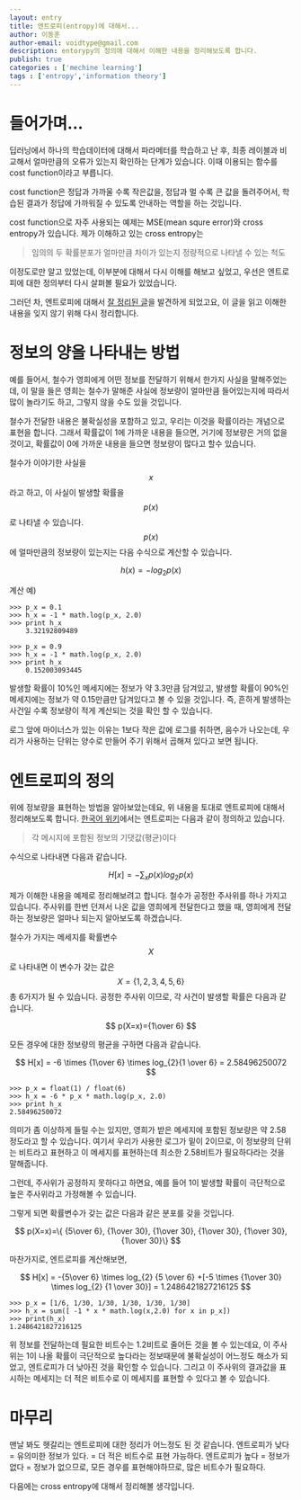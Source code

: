```yaml
---
layout: entry
title: 엔트로피(entropy)에 대해서...
author: 이동훈
author-email: voidtype@gmail.com
description: entorypy의 정의애 대해서 이해한 내용을 정리해보도록 합니다.
publish: true
categories : ['mechine learning']
tags : ['entropy','information theory']
---
```



# 들어가며...

딥러닝에서 하나의 학습데이터에 대해서 파라메터를 학습하고 난 후, 최종 레이블과 비교해서 얼마만큼의 오류가
있는지 확인하는 단계가 있습니다. 이때 이용되는 함수를 cost function이라고 부릅니다.

cost function은 정답과 가까울 수록 작은값을, 정답과 멀 수록 큰 값을 돌려주어서, 학습된 결과가 정답에 가까워질
수 있도록 안내하는 역할을 하는 것입니다.

cost function으로 자주 사용되는 예제는 MSE(mean squre error)와 cross entropy가 있습니다. 
제가 이해하고 있는 cross entropy는 

> 임의의 두 확률분포가 얼마만큼 차이가 있는지 정량적으로 나타낼 수 있는 척도

이정도로만 알고 있었는데, 이부분에 대해서 다시 이해를 해보고 싶었고, 우선은 엔트로피에 대한 정의부터 다시 
살펴볼 필요가 있었습니다.

그러던 차, 엔트로피에 대해서 [잘 정리된 글][0]을 발견하게 되었고요, 이 글을 읽고 이해한 내용을 잊지 않기 위해 다시
정리합니다. 

# 정보의 양을 나타내는 방법

예를 들어서, 철수가 영희에게 어떤 정보를 전달하기 위해서 한가지 사실을 말해주었는데, 이 말을 들은
영희는 철수가 말해준 사실에 정보량이 얼마만큼 들어있는지에 따라서 많이 놀라기도 하고, 그렇지 않을 수도 있을 것입니다.

철수가 전달한 내용은 불확실성을 포함하고 있고, 우리는 이것을 확률이라는 개념으로 표현을 합니다.
그래서 확률값이 1에 가까운 내용을 들으면, 거기에 정보량은 거의 없을 것이고, 확률값이 0에 가까운 내용을 들으면
정보량이 많다고 할수 있습니다.

철수가 이야기한 사실을 $$x$$라고 하고, 이 사실이 발생할 확률을 $$ p(x) $$로 나타낼 수 있습니다. $$ p(x) $$에 얼마만큼의 
정보량이 있는지는 다음 수식으로 계산할 수 있습니다.

$$ h(x) = -log_{2} p(x)$$

계산 예)
```
>>> p_x = 0.1
>>> h_x = -1 * math.log(p_x, 2.0)
>>> print h_x
    3.32192809489

>>> p_x = 0.9
>>> h_x = -1 * math.log(p_x, 2.0)
>>> print h_x
    0.152003093445
```

발생할 확률이 10%인 메세지에는 정보가 약 3.3만큼 담겨있고, 발생할 확률이 90%인 메세지에는 정보가 약 0.15만큼만 담겨있다고
볼 수 있을 것입니다. 즉, 흔하게 발생하는 사건일 수록 정보량이 적게 계산되는 것을 확인 할 수 있습니다.

로그 앞에 마이너스가 있는 이유는 1보다 작은 값에 로그를 취하면, 음수가 나오는데, 우리가 사용하는 단위는 양수로 만들어 주기
위해서 곱해져 있다고 보면 됩니다.

# 엔트로피의 정의

위에 정보량을 표현하는 방법을 알아보았는데요, 위 내용을 토대로 엔트로피에 대해서 정리해보도록 합니다.
[한국어 위키][1]에서는 엔트로피는 다음과 같이 정의하고 있습니다.

> 각 메시지에 포함된 정보의 기댓값(평균)이다

수식으로 나타내면 다음과 같습니다.

$$ H[x] = -\sum_{x} p(x)log_{2} p(x)  $$

제가 이해한 내용을 예제로 정리해보려고 합니다.
철수가 공정한 주사위를 하나 가지고 있습니다. 주사위를 한번 던져서 나온 값을 영희에게 전달한다고 했을 때, 영희에게 전달하는
정보량은 얼마나 되는지 알아보도록 하겠습니다.

철수가 가지는 메세지를 확률변수 $$ X $$ 로 나타내면 이 변수가 갖는 값은 $$ X = \{1,2,3,4,5,6\} $$ 총 6가지가 될 수 있습니다.
공정한 주사위 이므로, 각 사건이 발생할 확률은 다음과 같습니다. 

$$ p(X=x)={1\over 6} $$

모든 경우에 대한 정보량의 평균을 구하면 다음과 같습니다. 

$$ H[x] = -6 \times {1\over 6} \times log_{2}{1 \over 6} = 2.58496250072 $$  

```
>>> p_x = float(1) / float(6)
>>> h_x = -6 * p_x * math.log(p_x, 2.0)
>>> print h_x
2.58496250072
```

의미가 좀 이상하게 들릴 수는 있지만, 영희가 받은 메세지에 포함된 정보량은 약 2.58정도라고 할 수 있습니다.
여기서 우리가 사용한 로그가 밑이 2이므로, 이 정보량의 단위는 비트라고 표현하고 이 메세지를 표현하는데
최소한 2.58비트가 필요하다라는 것을 말해줍니다.

그런데, 주사위가 공정하지 못하다고 하면요, 예를 들어 1이 발생할 확률이 극단적으로 높은 주사위라고 가정해볼 수 있습니다.

그렇게 되면 확률변수가 갖는 값은 다음과 같은 분포를 갖을 것입니다.

$$ p(X=x)=\{ {5\over 6}, {1\over 30}, {1\over 30}, {1\over 30}, {1\over 30}, {1\over 30}\} $$

마찬가지로, 엔트로피를 계산해보면,

$$ 
H[x] = -{5\over 6} \times log_{2} {5 \over 6}    
       +[-5 \times {1\over 30} \times log_{2} {1 \over 30}] = 1.2486421827216125
$$

```
>>> p_x = [1/6, 1/30, 1/30, 1/30, 1/30, 1/30]
>>> h_x = sum([ -1 * x * math.log(x,2.0) for x in p_x])
>>> print(h_x)
1.2486421827216125
```

위 정보를 전달하는데 필요한 비트수는 1.2비트로 줄어든 것을 볼 수 있는데요, 
이 주사위는 1이 나올 확률이 극단적으로 높다라는 정보때문에 불확실성이 어느정도 해소가 되었고,
엔트로피가 더 낮아진 것을 확인할 수 있습니다. 그리고 이 주사위의 결과값을 표시하는 메세지는
더 적은 비트수로 이 메세지를 표현할 수 있다고 볼 수 있습니다.


# 마무리

맨날 봐도 헷갈리는 엔트로피에 대한 정리가 어느정도 된 것 같습니다.
엔트로피가 낮다 = 유의미한 정보가 있다. = 더 적은 비트수로 표현 가능하다.
엔트로피가 높다 = 정보가 없다 = 정보가 없으므로, 모든 경우를 표현해야하므로, 많은 비트수가 필요하다.


다음에는 cross entropy에 대해서 정리해볼 생각입니다.



[0]: http://norman3.github.io/prml/docs/chapter01/6
[1]: https://ko.wikipedia.org/wiki/%EC%A0%95%EB%B3%B4_%EC%97%94%ED%8A%B8%EB%A1%9C%ED%94%BC
